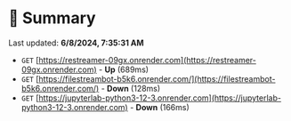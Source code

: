 # 📖 Summary
Last updated: **6/8/2024, 7:35:31 AM**

- `GET` [https://restreamer-09gx.onrender.com](https://restreamer-09gx.onrender.com) - **Up** (689ms)
- `GET` [https://filestreambot-b5k6.onrender.com/](https://filestreambot-b5k6.onrender.com/) - **Down** (128ms)
- `GET` [https://jupyterlab-python3-12-3.onrender.com](https://jupyterlab-python3-12-3.onrender.com) - **Down** (166ms)
